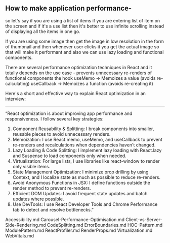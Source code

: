 How to make application performance-
--------------------------------------

so let's say if you are using a list of items if you are entering list of item on the screen
and if it's a use list then it's better to use infinite scrolling instead of displaying all the items in one go.

If you are using some image then get the image in low resolution in the form of thumbnail and then whenever user clicks it you get the actual image so that will make it performant and also we can use
lazy loading and functional components.

There are several performance optimization techniques in React and it totally depends on the use case -
prevents unnecessary re-renders of functional components the hook
useMemo → Memoizes a value (avoids re-calculating)
useCallback → Memoizes a function (avoids re-creating it)



Here's a short and effective way to explain React optimization in an interview:


---

“React optimization is about improving app performance and responsiveness. I follow several key strategies:

1. Component Reusability & Splitting: I break components into smaller, reusable pieces to avoid unnecessary renders.
2. Memoization: I use React.memo, useMemo, and useCallback to prevent re-renders and recalculations when dependencies haven't changed.
3. Lazy Loading & Code Splitting: I implement lazy loading with React.lazy and Suspense to load components only when needed.
4. Virtualization: For large lists, I use libraries like react-window to render only visible items.
5. State Management Optimization: I minimize prop drilling by using Context, and I localize state as much as possible to reduce re-renders.
6. Avoid Anonymous Functions in JSX: I define functions outside the render method to prevent re-renders.
7. Efficient DOM Updates: I avoid frequent state updates and batch updates where possible.
8. Use DevTools: I use React Developer Tools and Chrome Performance tab to detect and resolve bottlenecks.”



Accessibility.md
Carousel-Performance-Optimisation.md
Client-vs-Server-Side-Rendering.md
CodeSplitting.md
ErrorBoundaries.md
HOC-Pattern.md
ModulePattern.md
ReactProfiler.md
RenderProps.md
Virtualization.md
WebVitals.md


